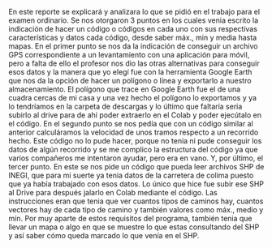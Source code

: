 En este reporte se explicará y analizara lo que se pidió en el trabajo para el examen ordinario. 
Se nos otorgaron 3 puntos en los cuales venia escrito la indicación de hacer un código o códigos en cada uno con sus respectivas características y datos cada código, desde saber máx., min y media hasta mapas.
En el primer punto se nos da la indicación de conseguir un archivo GPS correspondiente a un levantamiento con una aplicación para móvil, pero a falta de ello el profesor nos dio las otras alternativas para conseguir esos datos y la manera que yo elegí fue con la herramienta Google Earth que nos da la opción de hacer un polígono o línea y exportarlo a nuestro almacenamiento. El polígono que trace en Google Earth fue el de una cuadra cercas de mi casa y una vez hecho el polígono lo exportamos y ya lo tendríamos en la carpeta de descargas y lo último que faltaría seria subirlo al drive para de ahí poder extraerlo en el Colab y poder ejecútalo en el código.
En el segundo punto se nos pedía que con un código similar al anterior calculáramos la velocidad de unos tramos respecto a un recorrido hecho.
Este código no lo pude hacer, porque no tenia ni pude conseguir los datos de algún recorrido y se me complico la estructura del código ya que varios compañeros me intentaron ayudar, pero era en vano.
Y, por último, el tercer punto. En este se nos pide un código que pueda leer archivos SHP de INEGI, que para mi suerte ya tenia datos de la carretera de colima puesto que ya había trabajado con esos datos.
Lo único que hice fue subir ese SHP al Drive para después jalarlo en Colab mediante el código. Las instrucciones eran que tenia que ver cuantos tipos de caminos hay, cuantos vectores hay de cada tipo de camino y también valores como máx., medio y mín.
Por muy aparte de estos requisitos del programa, también tenia que llevar un mapa o algo en que se muestre lo que estas consultando del SHP y así saber cómo queda marcado lo que venía en el SHP.
